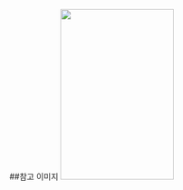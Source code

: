 ##참고 이미지
<img src='https://github.com/user-attachments/assets/02dabc54-eefb-4b67-8230-4cf0fc7d36ab' width='200' height='300'>
